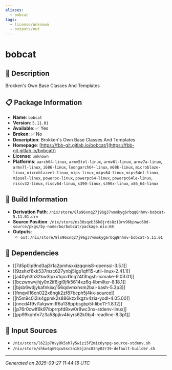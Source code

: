 ```yaml
---
aliases:
  - bobcat
tags:
  - license/unknown
  - outputs/out
---
```


# bobcat

## 📝 Description

Brokken's Own Base Classes And Templates

## 📋 Package Information

- **Name**: `bobcat`
- **Version**: `5.11.01`
- **Available**: ✅ Yes
- **Broken**: ✅ No
- **Description**: Brokken's Own Base Classes And Templates
- **Homepage**: [https://fbb-git.gitlab.io/bobcat/](https://fbb-git.gitlab.io/bobcat/)
- **License**: `unknown`
- **Platforms**: `aarch64-linux`, `armv5tel-linux`, `armv6l-linux`, `armv7a-linux`, `armv7l-linux`, `i686-linux`, `loongarch64-linux`, `m68k-linux`, `microblaze-linux`, `microblazeel-linux`, `mips-linux`, `mips64-linux`, `mips64el-linux`, `mipsel-linux`, `powerpc-linux`, `powerpc64-linux`, `powerpc64le-linux`, `riscv32-linux`, `riscv64-linux`, `s390-linux`, `s390x-linux`, `x86_64-linux`

## 🔧 Build Information

- **Derivation Path**: `/nix/store/8ls96xnq27j96g37vmmkyg6rbqq8nhmv-bobcat-5.11.01.drv`
- **Source Position**: `/nix/store/ns30sqxb36k8jrds8z18rv96bpnwc60d-source/pkgs/by-name/bo/bobcat/package.nix:68`
- **Outputs**:
  - `out`:  `/nix/store/8ls96xnq27j96g37vmmkyg6rbqq8nhmv-bobcat-5.11.01`

## 🔗 Dependencies

- [[7d5p0ip9nd3aj3r1a2pmhsxxizqqnis8-openssl-3.5.1]]
- [[9zshxf6kk537mzc627ynbj5lgp1qff15-util-linux-2.41.1]]
- [[a40yh3h32kw3lpxx1qicd1nq24f3hgsh-icmake-9.03.01]]
- [[bczwnwvjhjy0n2if6jgi9jfk5614xz6q-libmilter-8.18.1]]
- [[bjsb6wdjykafnkixq156qdvmxhsm2bai-bash-5.3p3]]
- [[fmqvil16cn022x6ngk2zf87bcph5j4kk-source]]
- [[h5m9c0i2is4gpmk2s886kzx1kgzv4zia-yodl-4.05.00]]
- [[nncd4f9vl1alqwmiff6a138ppbsgbp5l-libx11-1.8.12]]
- [[p76r0cwlf6k97ibprrpfd8xw0r8wc3nx-stdenv-linux]]
- [[pp99kqhfn7z3a58pjkv4kiyrs62k0bj4-readline-8.3p1]]

## 📁 Input Sources

- `/nix/store/l622p70vy8k5sh7y5wizi5f2mic6ynpg-source-stdenv.sh`
- `/nix/store/shkw4qm9qcw5sc5n1k5jznc83ny02r39-default-builder.sh`

---
*Generated on 2025-09-27 11:44:16 UTC*
